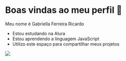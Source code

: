 # Boas vindas ao meu perfil 💛 

Meu nome é Gabriella Ferreira Ricardo

- Estou estudando na Alura
- Estou aprendendo a linguagem JavaScript
- Utilizo este espaço para compartilhar meus projetos

![](https://media.tenor.com/iE50bqC_-IEAAAAi/dance-kid.gif)
